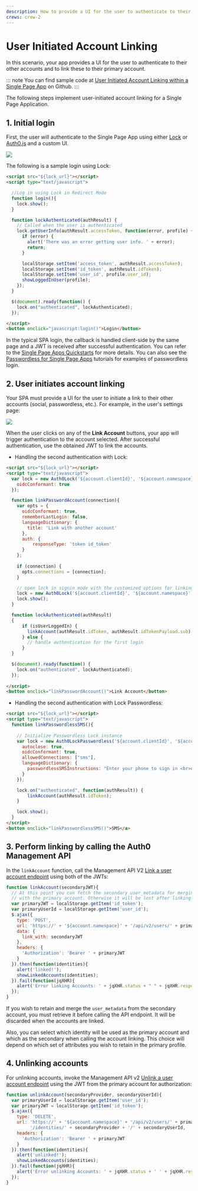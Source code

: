 ```yaml
---
description: How to provide a UI for the user to authenticate to their other accounts and link these to their primary account.
crews: crew-2
---
```


# User Initiated Account Linking

In this scenario, your app provides a UI for the user to authenticate to their other accounts and to link these to their primary account.

::: note
You can find sample code at [User Initiated Account Linking within a Single Page App](https://github.com/auth0/auth0-link-accounts-sample/tree/master/SPA) on Github.
:::

The following steps implement user-initiated account linking for a Single Page Application.

## 1. Initial login

First, the user will authenticate to the Single Page App using either [Lock](https://github.com/auth0/lock) or [Auth0.js](/libraries/auth0js) and a custom UI.

![](/media/articles/link-accounts/spa-initial-login.png)

The following is a sample login using Lock:

```html
<script src="${lock_url}"></script>
<script type="text/javascript">

  //Log in using Lock in Redirect Mode
  function login(){
    lock.show();
  }

  function lockAuthenticated(authResult) {
    // Called when the user is authenticated
    lock.getUserInfo(authResult.accessToken, function(error, profile) {
      if (error) {
        alert('There was an error getting user info. ' + error);
        return;
      }

      localStorage.setItem('access_token', authResult.accessToken);
      localStorage.setItem('id_token', authResult.idToken);
      localStorage.setItem('user_id', profile.user_id);
      showLoggedInUser(profile);
    });
  }

  $(document).ready(function() {
    lock.on("authenticated", lockAuthenticated);
  });

</script>
<button onclick="javascript:login()">Login</button>
```

In the typical SPA login, the callback is handled client-side by the same page and a JWT is received after successful authentication. You can refer to the [Single Page Apps Quickstarts](/quickstart/spa) for more details. You can also see the [Passwordless for Single Page Apps](/connections/passwordless/spa) tutorials for examples of passwordless login.

## 2. User initiates account linking

Your SPA must provide a UI for the user to initiate a link to their other accounts (social, passwordless, etc.). For example, in the user's settings page:

![](/media/articles/link-accounts/spa-user-settings.png)

When the user clicks on any of the **Link Account** buttons, your app will trigger authentication to the account selected. After successful authentication, use the obtained JWT to link the accounts.

 * Handling the second authentication with Lock:

  ```html
  <script src="${lock_url}"></script>
  <script type="text/javascript">
    var lock = new Auth0Lock('${account.clientId}', '${account.namespace}', {
      oidcConformant: true
    });

    function linkPasswordAccount(connection){
      var opts = { 
        oidcConformant: true,
        rememberLastLogin: false,
        languageDictionary: {
          title: 'Link with another account'
        },
        auth: {
            responseType: 'token id_token'
        }
      };
            
      if (connection) {
        opts.connections = [connection];
      }

      // open lock in signin mode with the customized options for linking
      lock = new Auth0Lock('${account.clientId}', '${account.namespace}', opts);
      lock.show();
    }

    function lockAuthenticated(authResult)
    {
        if (isUserLoggedIn) {
          linkAccount(authResult.idToken, authResult.idTokenPayload.sub);
        } else {
          // handle authentication for the first login
        }
    }

    $(document).ready(function() {
      lock.on("authenticated", lockAuthenticated); 
    });
    
  </script>
  <button onclick="linkPasswordAccount()">Link Account</button>
  ```

 * Handling the second authentication with Lock Passwordless:

  ```html
  <script src="${lock_url}"></script>
  <script type="text/javascript">
    function linkPasswordlessSMS(){
      
      // Initialize Passwordless Lock instance
      var lock = new Auth0LockPasswordless('${account.clientId}', '${account.namespace}', {
        autoclose: true,
        oidcConformant: true,
        allowedConnections: ["sms"],
        languageDictionary: {
          passwordlessSMSInstructions: "Enter your phone to sign in <br>or create an account to link to."
        }
      });

      lock.on("authenticated", function(authResult)) {
          linkAccount(authResult.idToken);
      }

      lock.show();
    }
  </script>
  <button onclick="linkPasswordlessSMS()">SMS</a>
  ```

## 3. Perform linking by calling the Auth0 Management API

In the `linkAccount` function, call the Management API V2 [Link a user account endpoint](/api/v2#!/Users/post_identities) using both of the JWTs:

```js
function linkAccount(secondaryJWT){
  // At this point you can fetch the secondary user_metadata for merging
  // with the primary account. Otherwise it will be lost after linking the accounts
  var primaryJWT = localStorage.getItem('id_token');
  var primaryUserId = localStorage.getItem('user_id');
  $.ajax({
    type: 'POST',
    url: 'https://' + '${account.namespace}' + '/api/v2/users/' + primaryUserId + '/identities',
    data: {
      link_with: secondaryJWT
    },
    headers: {
      'Authorization': 'Bearer ' + primaryJWT
    }
  }).then(function(identities){
    alert('linked!');
    showLinkedAccounts(identities);
  }).fail(function(jqXHR){
    alert('Error linking Accounts: ' + jqXHR.status + " " + jqXHR.responseText);
  });
}
```

If you wish to retain and merge the `user_metadata` from the secondary account, you must retrieve it before calling the API endpoint. It will be discarded when the accounts are linked.

Also, you can select which identity will be used as the primary account and which as the secondary when calling the account linking. This choice will depend on which set of attributes you wish to retain in the primary profile.

## 4. Unlinking accounts

For unlinking accounts, invoke the Management API v2 [Unlink a user account endpoint](/api/v2#!/Users/delete_provider_by_user_id) using the JWT from the primary account for authorization:

```js
function unlinkAccount(secondaryProvider, secondaryUserId){
  var primaryUserId = localStorage.getItem('user_id');
  var primaryJWT = localStorage.getItem('id_token');
  $.ajax({
    type: 'DELETE',
    url: 'https://' + '${account.namespace}' + '/api/v2/users/' + primaryUserId +
         '/identities/' + secondaryProvider + '/' + secondaryUserId,
    headers: {
      'Authorization': 'Bearer ' + primaryJWT
    }
  }).then(function(identities){
    alert('unlinked!');
    showLinkedAccounts(identities);
  }).fail(function(jqXHR){
    alert('Error unlinking Accounts: ' + jqXHR.status + ' ' + jqXHR.responseText);
  });
}
```
